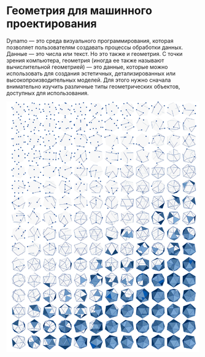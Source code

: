 # Геометрия для машинного проектирования

Dynamo — это среда визуального программирования, которая позволяет пользователям создавать процессы обработки данных. Данные — это числа или текст. Но это также и геометрия. С точки зрения компьютера, геометрия (иногда ее также называют вычислительной геометрией) — это данные, которые можно использовать для создания эстетичных, детализированных или высокопроизводительных моделей. Для этого нужно сначала внимательно изучить различные типы геометрических объектов, доступных для использования.

![](<../images/5-2/Geometry for Computational Design-01.jpg>)
